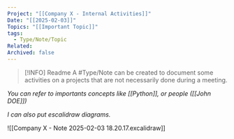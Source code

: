```yaml
---
Project: "[[Company X - Internal Activities]]"
Date: "[[2025-02-03]]"
Topics: "[[Important Topic]]"
tags:
  - Type/Note/Topic
Related: 
Archived: false
---
```


> [!INFO] Readme
> A #Type/Note  can be created to document some activities on a projects that are not necessarily done during a meeting.

*You can refer to importants concepts like [[Python]], or people ([[John DOE]])*

*I can also put escalidraw diagrams.*

![[Company X - Note 2025-02-03 18.20.17.excalidraw]]